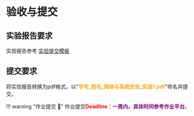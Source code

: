 # 验收与提交

## 实验报告要求

实验报告参考 [实验提交模板](https://gitee.com/hitsz-cslab/net-work-security/tree/master/stupkt)



## 提交要求

将实验报告转换为pdf格式，以“<font color=orange>**学号_姓名_网络与系统安全_实验1.pdf**</font>”命名并提交。


!!! warning "作业提交 :calendar:"
    作业提交<font color = red>**Deadline**</font>：<font color = purple>**一周内，具体时间参考作业平台**</font>。